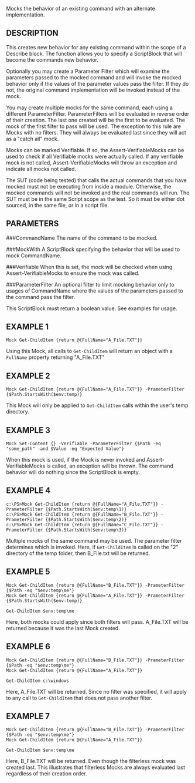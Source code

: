 Mocks the behavior of an existing command with an alternate 
implementation.

DESCRIPTION
--------------
This creates new behavior for any existing command within the scope of a 
Describe block. The function allows you to specify a ScriptBlock that will 
become the commands new behavior. 

Optionally you may create a Parameter Filter which will examine the 
parameters passed to the mocked command and will invoke the mocked 
behavior only if the values of the parameter values pass the filter. If 
they do not, the original command implementation will be invoked instead 
of the mock.

You may create multiple mocks for the same command, each using a different
ParameterFilter. ParameterFilters will be evaluated in reverse order of 
their creation. The last one created will be the first to be evaluated. 
The mock of the first filter to pass will be used. The exception to this 
rule are Mocks with no filters. They will always be evaluated last since 
they will act as a "catch all" mock.

Mocks can be marked Verifiable. If so, the Assert-VerifiableMocks can be 
used to check if all Verifiable mocks were actually called. If any 
verifiable mock is not called, Assert-VerifiableMocks will throw an 
exception and indicate all mocks not called.

The SUT (code being tested) that calls the actual commands that you have 
mocked must not be executing from inside a module. Otherwise, the mocked 
commands will not be invoked and the real commands will run. The SUT must 
be in the same Script scope as the test. So it must be either dot sourced, 
in the same file, or in a script file.

PARAMETERS
----------
###CommandName
The name of the command to be mocked.

###MockWith
A ScriptBlock specifying the behavior that will be used to mock CommandName.

###Verifiable
When this is set, the mock will be checked when using Assert-VerifiableMocks 
to ensure the mock was called.

###ParameterFilter
An optional filter to limit mocking behavior only to usages of 
CommandName where the values of the parameters passed to the command 
pass the filter.

This ScriptBlock must return a boolean value. See examples for usage.

EXAMPLE 1
-----------

    Mock Get-ChildItem {return @{FullName="A_File.TXT"}}

Using this Mock, all calls to `Get-ChildItem` will return an object with a 
`FullName` property returning "A_File.TXT"

EXAMPLE 2
-----------

    Mock Get-ChildItem {return @{FullName="A_File.TXT"}} -PrameterFilter {$Path.StartsWith($env:temp)}

This Mock will only be applied to `Get-ChildItem` calls within the user's temp directory.

EXAMPLE 3
----------

    Mock Set-Content {} -Verifiable -ParameterFilter {$Path -eq "some_path" -and $Value -eq "Expected Value"}

When this mock is used, if the Mock is never invoked and Assert-VerifiableMocks is called, an exception will be thrown. The command behavior will do nothing since the ScriptBlock is empty.

EXAMPLE 4
-----------
````
c:\PS>Mock Get-ChildItem {return @{FullName="A_File.TXT"}} -PrameterFilter {$Path.StartsWith($env:temp\1)}
c:\PS>Mock Get-ChildItem {return @{FullName="B_File.TXT"}} -PrameterFilter {$Path.StartsWith($env:temp\2)}
c:\PS>Mock Get-ChildItem {return @{FullName="C_File.TXT"}} -PrameterFilter {$Path.StartsWith($env:temp\3)}
````
Multiple mocks of the same command may be used. The parameter filter determines which is invoked. Here, if `Get-ChildItem` is called on the "2" directory of the temp folder, then B_File.txt will be returned.

EXAMPLE 5
-----------

    Mock Get-ChildItem {return @{FullName="B_File.TXT"}} -PrameterFilter {$Path -eq "$env:temp\me"}
    Mock Get-ChildItem {return @{FullName="A_File.TXT"}} -PrameterFilter {$Path.StartsWith($env:temp)}

    Get-ChildItem $env:temp\me

Here, both mocks could apply since both filters will pass. A_File.TXT will be returned because it was the last Mock created.

EXAMPLE 6
-----------
````
Mock Get-ChildItem {return @{FullName="B_File.TXT"}} -PrameterFilter {$Path -eq "$env:temp\me"}
Mock Get-ChildItem {return @{FullName="A_File.TXT"}}

Get-ChildItem c:\windows
````
Here, A_File.TXT will be returned. Since no filter was specified, it will apply to any call to `Get-ChildItem` that does not pass another filter.

EXAMPLE 7
-----------
````
Mock Get-ChildItem {return @{FullName="B_File.TXT"}} -PrameterFilter {$Path -eq "$env:temp\me"}
Mock Get-ChildItem {return @{FullName="A_File.TXT"}}

Get-ChildItem $env:temp\me
````
Here, B_File.TXT will be returned. Even though the filterless mock was created last. This illustrates that filterless Mocks are always evaluated last regardless of their creation order.
